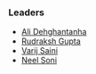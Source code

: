 ### Leaders
* [Ali Dehghantanha](mailto:ali.dehghantanha@owasp.org)
* [Rudraksh Gupta](mailto:rudraksh.gupta@owasp.org)
* [Varij Saini](mailto:varij.saini@owasp.org)
* [Neel Soni](mailto:neel.soni@owasp.org)
